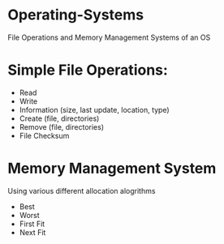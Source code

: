 # Operating-Systems
File Operations and Memory Management Systems of an OS  

# Simple File Operations: 
  - Read 
  - Write 
  - Information (size, last update, location, type) 
  - Create (file, directories)
  - Remove (file, directories) 
  - File Checksum
  
# Memory Management System 
Using various different allocation alogrithms 
  - Best
  - Worst 
  - First Fit 
  - Next Fit 
   
